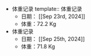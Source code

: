- 体重记录
  template:: 体重记录
	- 日期： [[Sep 23rd, 2024]]
	- 体重：72.2 Kg
- 体重记录
	- 日期： [[Sep 25th, 2024]]
	- 体重：71.8 Kg